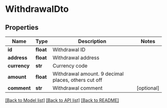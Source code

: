 # WithdrawalDto

## Properties
Name | Type | Description | Notes
------------ | ------------- | ------------- | -------------
**id** | **float** | Withdrawal ID | 
**address** | **float** | Withdrawal address | 
**currency** | **str** | Currency code | 
**amount** | **float** | Withdrawal amount. 9 decimal places, others cut off | 
**comment** | **str** | Withdrawal comment | [optional] 

[[Back to Model list]](../README.md#documentation-for-models) [[Back to API list]](../README.md#documentation-for-api-endpoints) [[Back to README]](../README.md)


